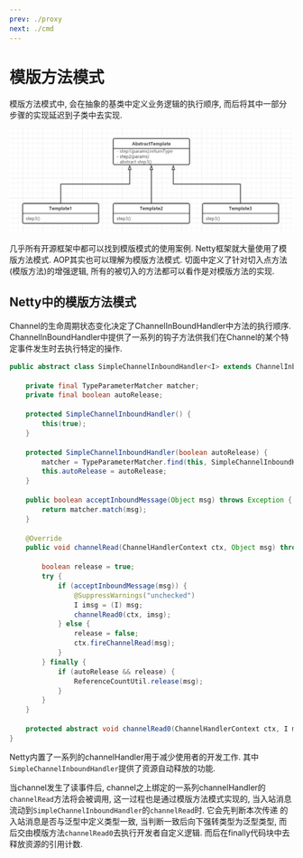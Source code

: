 ```yaml
---
prev: ./proxy
next: ./cmd
---
```


# 模版方法模式

模版方法模式中, 会在抽象的基类中定义业务逻辑的执行顺序, 而后将其中一部分步骤的实现延迟到子类中去实现. 

![template](../.vuepress/images/template.png)

几乎所有开源框架中都可以找到模版模式的使用案例. Netty框架就大量使用了模版方法模式. AOP其实也可以理解为模版方法模式. 切面中定义了针对切入点方法(模版方法)的增强逻辑, 所有的被切入的方法都可以看作是对模版方法的实现.

## Netty中的模版方法模式

Channel的生命周期状态变化决定了ChannelInBoundHandler中方法的执行顺序. ChannelInBoundHandler中提供了一系列的钩子方法供我们在Channel的某个特定事件发生时去执行特定的操作. 

```java 
public abstract class SimpleChannelInboundHandler<I> extends ChannelInboundHandlerAdapter {

    private final TypeParameterMatcher matcher;
    private final boolean autoRelease;

    protected SimpleChannelInboundHandler() {
        this(true);
    }
    
    protected SimpleChannelInboundHandler(boolean autoRelease) {
        matcher = TypeParameterMatcher.find(this, SimpleChannelInboundHandler.class, "I");
        this.autoRelease = autoRelease;
    }    
    
    public boolean acceptInboundMessage(Object msg) throws Exception {
        return matcher.match(msg);
    }    

    @Override
    public void channelRead(ChannelHandlerContext ctx, Object msg) throws Exception {
    
        boolean release = true;
        try {
            if (acceptInboundMessage(msg)) {
                @SuppressWarnings("unchecked")
                I imsg = (I) msg;
                channelRead0(ctx, imsg);
            } else {
                release = false;
                ctx.fireChannelRead(msg);
            }
        } finally {
            if (autoRelease && release) {
                ReferenceCountUtil.release(msg);
            }
        }
    }

    protected abstract void channelRead0(ChannelHandlerContext ctx, I msg) throws Exception;
}
```

Netty内置了一系列的channelHandler用于减少使用者的开发工作. 其中`SimpleChannelInboundHandler`提供了资源自动释放的功能. 

当channel发生了读事件后, channel之上绑定的一系列channelHandler的`channelRead`方法将会被调用, 这一过程也是通过模版方法模式实现的, 当入站消息流动到`SimpleChannelInboundHandler`的`channelRead`时. 它会先判断本次传递
的入站消息是否与泛型中定义类型一致, 当判断一致后向下强转类型为泛型类型, 而后交由模版方法`channelRead0`去执行开发者自定义逻辑. 而后在finally代码块中去释放资源的引用计数.




